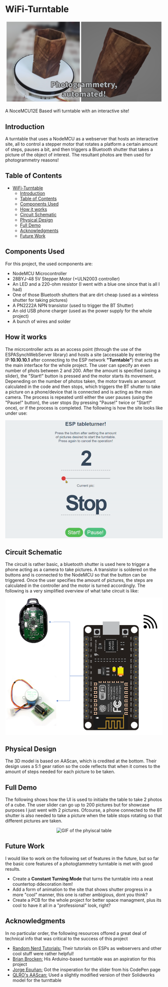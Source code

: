 # WiFi-Turntable
<p align="center">
  <img src="/media/title.png/" alt="Thumbnail">
</p>
A NoceMCU12E Based wifi turntable with an interactive site!

## Introduction
A turntable that uses a NodeMCU as a webserver that hosts an interactive site, all to control a stepper motor that rotates a platform a certain amount of steps, pauses a bit, and then triggers a Bluetooth shutter that takes a picture of the object of interest. The resultant photos are then used for photogrammetry reasons!

## Table of Contents
- [WiFi-Turntable](#wifi-turntable)
  * [Introduction](#introduction)
  * [Table of Contents](#table-of-contents)
  * [Components Used](#components-used)
  * [How it works](#how-it-works)
  * [Circuit Schematic](#circuit-schematic)
  * [Physical Design](#physical-design)
  * [Full Demo](#full-demo)
  * [Acknowledgments](#acknowledgments)
  * [Future Work](#future-work)


## Components Used
For this project, the used ocmponents are:
<ul>
  <li>NodeMCU Microcontroller</li>
  <li>28BYJ-48 5V Stepper Motor (+ULN2003 controller)</li>
  <li>An LED and a 220-ohm resistor (I went with a blue one since that is all I had)</li>
  <li>One of those Bluetooth shutters that are dirt cheap (used as a wireless shutter for taking pictures)</li>
  <li>A PN2222A NPN transistor (used  to trigger the BT Shutter)</li>
  <li>An old USB phone charger (used as the power supply for the whole project)</li>
  <li>A bunch of wires and solder</li>
</ul>

## How it works
The micrcontroller acts as an access point (through the use of the ESPASynchWebServer library) and hosts a site (accessable by entering the IP:<b>10.10.10.1</b> after connecting to the ESP network <b>"Turntable"</b>) that acts as the main interface for the whole project. The user can specify an even number of phots between 2 and 200. After the amount is specified (using a slider), the "Start!" button is pressed and the motor starts its movement. Depeneding on the number of photos taken, the motor travels an amount calculated in the code and then stops, which triggers the BT shutter to take a picture on a phone/device that is connected and is acting as the main camera. The process is repeated until either the user pauses (using the "Pause!" button), the user stops (by pressing "Pause!" twice or "Start!" once), or if the process is completed. The following is how the site looks like under use:

<p align="center">
  <img src="/media/demo.gif/" alt="GIF of the UI">
</p>

## Circuit Schematic
The circuit is rather basic, a bluetooth shutter is used here to trigger a phone acting as a camera to take pictures. A transistor is soldered on the buttons and is connected to the NodeMCU so that the button can be triggered. Once the user specifies the amount of pictures, the steps are calculated in the controller and the motor is turned accordingly. The following is a very simplified overview of what tahe circuit is like:
<p align="center">
  <img src="/media/basic_overview.png/" alt="Basic Circuit Overview">
</p>

## Physical Design
The 3D model is based on AAScan, which is credited at the bottom. Their design uses a 5:1 gear ration so the code reflects that when it comes to the amount of steps needed for each picture to be taken.

## Full Demo
The following shows how the UI is used to initiaite the table to take 2 photos of a cube. The user slider can go up to 200 pictures but for showcase purposes I just went with 2 pictures. Ofcourse, a phone connected to the BT shutter is also needed to take a picture when the table stops rotating so that different pictures are taken.
<p align="center">
  <img src="/media/table_demo.gif/" alt="GIF of the phyiscal table">
</p>

## Future Work
I would like to work on the following set of features in the future, but so far the basic core features of a photogtammetry turntable is met with good results.
<ul>
 <li>Create a <b>Constant Turning Mode</b> that turns the turntable into a neat countertop ddecoration item!</li>
 <li>Add a form of animation to the site that shows shutter progress in a more "cool" manner, this one is rather ambigious, dont you think?</li>
 <li>Create a PCB for the whole project for better space managment, plus its cool to have it all in a "professional" look, right?</li>
</ul>

## Acknowledgments
In no particular order, the following resources offored a great deal of technical info that was critical to the success of this project

<ul>
  <li><a href="https://randomnerdtutorials.com/" target="_blank">Random Nerd Tutorials:</a> Their tutorials on ESPs as webservers and other cool stuff were rather helpful!</li>
  <li><a href="https://hackaday.io/Bribro12" target="_blank">Brian Brocken:</a> His Arduino-based turntable was an aspiration for this project</li>
 <li><a href="https://codepen.io/juanbrujo" target="_blank">Jorge Epuñan:</a> Got the insperation for the slider from his CodePen page</li>
 <li><a href="https://www.thingiverse.com/thing:4167615" target="_blank">QLRO's AAScan:</a> Used a slightly modified version of their Solidworks model for the turnttable</li>
</ul>
